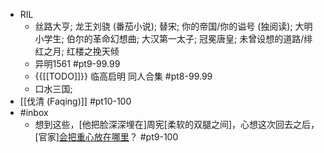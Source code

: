 - RIL
    - 丝路大亨; 龙王刘骁 (番茄小说); 替宋; 你的帝国/你的谥号 (独阅读); 大明小学生; 伯尔的革命幻想曲; 大汉第一太子; 冠冕唐皇; 未曾设想的道路/绯红之月; 红楼之挽天倾
    - 异明1561 #pt9-99.99
    - {{[[TODO]]}} 临高启明 同人合集 #pt8-99.99
    - 口水三国; 
- [[伐清 (Faqing)]] #pt10-100
- #inbox
    - 想到这些，[他把脸深深埋在]周宪[柔软的双腿之间]，心想这次回去之后，[官家][会把重心放在哪里](https://vipreader.qidian.com/chapter/1025541724/652956302)？ #pt9-100
